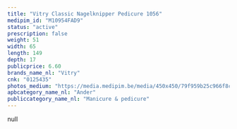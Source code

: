 ```yaml
---
title: "Vitry Classic Nagelknipper Pedicure 1056"
medipim_id: "M10954FAD9"
status: "active"
prescription: false
weight: 51
width: 65
length: 149
depth: 17
publicprice: 6.60
brands_name_nl: "Vitry"
cnk: "0125435"
photos_medium: "https://media.medipim.be/media/450x450/79f959b25c966f8c62c5f94064e762cb.jpg"
apbcategory_name_nl: "Ander"
publiccategory_name_nl: "Manicure & pedicure"
---
```

null
